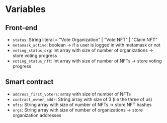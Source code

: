 # Variables
## Front-end
- `status`: String literal = "Vote Organization" | "Vote NFT" | "Claim NFT"
- `metamask_active`: boolean -> if a user is logged in with metamask or not
- `voting_status_org`: Int array with size of number of organizations -> store voting progress
- `voting_status_nft`: Int array with size of number of NFTs -> store voting progress

## Smart contract
- `address_first_voters`: array with size of number of NFTs
- `contract_owner_addr`: String array with size of 3 (i.e the three of us)
- `nfts`: String array with size of number of NFTs -> store NFT hashes
- `orgs`: String array with size of number of organizations -> store organization addresses
